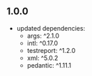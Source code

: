 ## 1.0.0
* updated dependencies:
  * args: ^2.1.0
  * intl: ^0.17.0
  * testreport: ^1.2.0
  * xml: ^5.0.2
  * pedantic: ^1.11.1